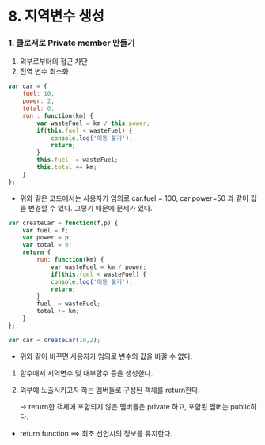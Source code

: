 # 8. 지역변수 생성

 

### 1. 클로저로 Private member 만들기

1. 외부로부터의 접근 차단
2. 전역 변수 최소화

 

```javascript
var car = {
	fuel: 10,
	power: 2,
	total: 0,
	run : function(km) {
		var wasteFuel = km / this.power;
		if(this.fuel < wasteFuel) {
			console.log('이동 불가');
			return;
		}
		this.fuel -= wasteFuel;
		this.total += km;
	}
};
```

* 위와 같은 코드에서는 사용자가 임의로 car.fuel = 100, car.power=50 과 같이 값을 변경할 수 있다. 그렇기 때문에 문제가 있다.

```javascript
var createCar = function(f,p) {
	var fuel = f;
	var power = p;
	var total = 0;
	return {
		run: function(km) {
			var wasteFuel = km / power;
			if(this.fuel < wasteFuel) {
			console.log('이동 불가');
			return;
		}
		fuel -= wasteFuel;
		total += km;
	}
};

var car = createCar(10,2);
```

* 위와 같이 바꾸면 사용자가 임의로 변수의 값을 바꿀 수 없다.



1. 함수에서 지역변수 및 내부함수 등을 생성한다.

2. 외부에 노출시키고자 하는 멤버들로 구성된 객체를 return한다.

   -> return한 객체에 포함되지 않은 멤버들은 private 하고, 포함된 멤버는 public하다.



* return function ==> 최초 선언시의 정보를 유지한다.





